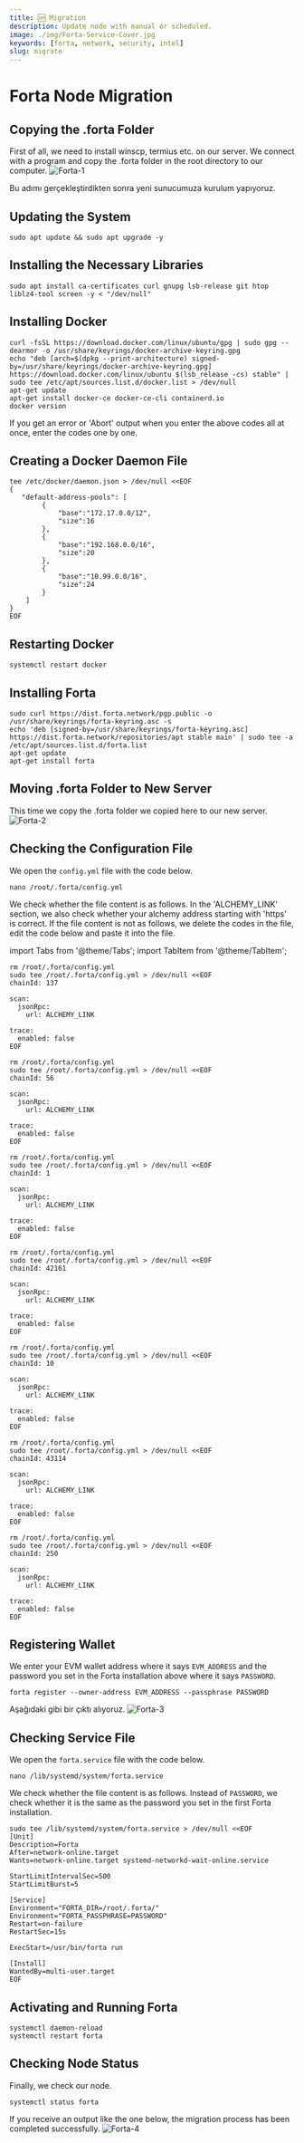```yaml
---
title: 🆙 Migration
description: Update node with manual or scheduled.
image: ./img/Forta-Service-Cover.jpg
keywords: [forta, network, security, intel]
slug: migrate
---
```


# Forta Node Migration

## Copying the .forta Folder
First of all, we need to install winscp, termius etc. on our server. We connect with a program and copy the .forta folder in the root directory to our computer.
![Forta-1](./img/migrate-1.jpg)

Bu adımı gerçekleştirdikten sonra yeni sunucumuza kurulum yapıyoruz.

## Updating the System
```shell
sudo apt update && sudo apt upgrade -y
```

## Installing the Necessary Libraries
```shell
sudo apt install ca-certificates curl gnupg lsb-release git htop liblz4-tool screen -y < "/dev/null"
```
## Installing Docker
```shell
curl -fsSL https://download.docker.com/linux/ubuntu/gpg | sudo gpg --dearmor -o /usr/share/keyrings/docker-archive-keyring.gpg
echo "deb [arch=$(dpkg --print-architecture) signed-by=/usr/share/keyrings/docker-archive-keyring.gpg] https://download.docker.com/linux/ubuntu $(lsb_release -cs) stable" | sudo tee /etc/apt/sources.list.d/docker.list > /dev/null
apt-get update
apt-get install docker-ce docker-ce-cli containerd.io
docker version
```
If you get an error or 'Abort' output when you enter the above codes all at once, enter the codes one by one.

## Creating a Docker Daemon File
```shell
tee /etc/docker/daemon.json > /dev/null <<EOF
{
   "default-address-pools": [
        {
            "base":"172.17.0.0/12",
            "size":16
        },
        {
            "base":"192.168.0.0/16",
            "size":20
        },
        {
            "base":"10.99.0.0/16",
            "size":24
        }
    ]
}
EOF
```

## Restarting Docker
```shell
systemctl restart docker
```

## Installing Forta
```shell
sudo curl https://dist.forta.network/pgp.public -o /usr/share/keyrings/forta-keyring.asc -s
echo 'deb [signed-by=/usr/share/keyrings/forta-keyring.asc] https://dist.forta.network/repositories/apt stable main' | sudo tee -a /etc/apt/sources.list.d/forta.list
apt-get update
apt-get install forta
```

## Moving .forta Folder to New Server
This time we copy the .forta folder we copied here to our new server.
![Forta-2](./img/migrate-2.jpg)

## Checking the Configuration File
We open the `config.yml` file with the code below.
```shell
nano /root/.forta/config.yml
```
We check whether the file content is as follows. In the 'ALCHEMY_LINK' section, we also check whether your alchemy address starting with 'https' is correct. If the file content is not as follows, we delete the codes in the file, edit the code below and paste it into the file.

import Tabs from '@theme/Tabs';
import TabItem from '@theme/TabItem';

<Tabs>
<TabItem value="Polygon">

```
rm /root/.forta/config.yml
sudo tee /root/.forta/config.yml > /dev/null <<EOF
chainId: 137

scan:
  jsonRpc:
    url: ALCHEMY_LINK

trace:
  enabled: false
EOF
```

</TabItem>
<TabItem value="BSC">

```  
rm /root/.forta/config.yml
sudo tee /root/.forta/config.yml > /dev/null <<EOF
chainId: 56

scan:
  jsonRpc:
    url: ALCHEMY_LINK

trace:
  enabled: false
EOF
```

</TabItem>
<TabItem value="Ethereum">

``` 
rm /root/.forta/config.yml
sudo tee /root/.forta/config.yml > /dev/null <<EOF
chainId: 1

scan:
  jsonRpc:
    url: ALCHEMY_LINK

trace:
  enabled: false
EOF
```

</TabItem>
<TabItem value="Arbitrum">

```
rm /root/.forta/config.yml
sudo tee /root/.forta/config.yml > /dev/null <<EOF
chainId: 42161

scan:
  jsonRpc:
    url: ALCHEMY_LINK

trace:
  enabled: false
EOF
```

</TabItem>
<TabItem value="Optimism">

``` 
rm /root/.forta/config.yml
sudo tee /root/.forta/config.yml > /dev/null <<EOF
chainId: 10

scan:
  jsonRpc:
    url: ALCHEMY_LINK

trace:
  enabled: false
EOF
```

</TabItem>
<TabItem value="Avalanche">

``` 
rm /root/.forta/config.yml
sudo tee /root/.forta/config.yml > /dev/null <<EOF
chainId: 43114

scan:
  jsonRpc:
    url: ALCHEMY_LINK

trace:
  enabled: false
EOF
```

</TabItem>
<TabItem value="Fantom">

``` 
rm /root/.forta/config.yml
sudo tee /root/.forta/config.yml > /dev/null <<EOF
chainId: 250

scan:
  jsonRpc:
    url: ALCHEMY_LINK

trace:
  enabled: false
EOF
```

</TabItem>
</Tabs>

## Registering Wallet
We enter your EVM wallet address where it says `EVM_ADDRESS` and the password you set in the Forta installation above where it says `PASSWORD`.
```shell
forta register --owner-address EVM_ADDRESS --passphrase PASSWORD
```
Aşağıdaki gibi bir çıktı alıyoruz.
![Forta-3](./img/migrate-3.png)

## Checking Service File
We open the `forta.service` file with the code below.
```shell
nano /lib/systemd/system/forta.service
```
We check whether the file content is as follows.
Instead of `PASSWORD`, we check whether it is the same as the password you set in the first Forta installation.
```
sudo tee /lib/systemd/system/forta.service > /dev/null <<EOF
[Unit]
Description=Forta
After=network-online.target
Wants=network-online.target systemd-networkd-wait-online.service

StartLimitIntervalSec=500
StartLimitBurst=5

[Service]
Environment="FORTA_DIR=/root/.forta/"
Environment="FORTA_PASSPHRASE=PASSWORD"
Restart=on-failure
RestartSec=15s

ExecStart=/usr/bin/forta run

[Install]
WantedBy=multi-user.target
EOF
```

## Activating and Running Forta
```shell
systemctl daemon-reload
systemctl restart forta
```

## Checking Node Status
Finally, we check our node.
```shell
systemctl status forta
```
If you receive an output like the one below, the migration process has been completed successfully.
![Forta-4](./img/migrate-4.png)

